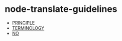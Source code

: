 node-translate-guidelines
=========================

- [PRINCIPLE](./PRINCIPLE.md)
- [TERMINOLOGY](./TERMINOLOGY.md)
- [NO](./NO.md)
